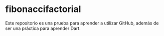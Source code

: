 # fibonaccifactorial
Este repositorio es una prueba para aprender a utilizar GitHub, además de ser una práctica para aprender Dart.
